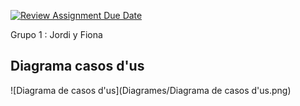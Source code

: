 [![Review Assignment Due Date](https://classroom.github.com/assets/deadline-readme-button-22041afd0340ce965d47ae6ef1cefeee28c7c493a6346c4f15d667ab976d596c.svg)](https://classroom.github.com/a/ULTitWnh)

Grupo 1 : Jordi y Fiona 

## Diagrama casos d'us 
![Diagrama de casos d'us](Diagrames/Diagrama de casos d'us.png)

